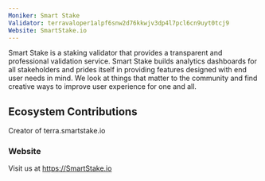 ```yaml
---
Moniker: Smart Stake
Validator: terravaloper1alpf6snw2d76kkwjv3dp4l7pcl6cn9uyt0tcj9
Website: SmartStake.io
---
```


Smart Stake is a staking validator that provides a transparent and professional validation service. Smart Stake builds analytics dashboards for all stakeholders and prides itself in providing features designed with end user needs in mind. We look at things that matter to the community and find creative ways to improve user experience for one and all. 


## Ecosystem Contributions

Creator of terra.smartstake.io


### Website

Visit us at https://SmartStake.io
